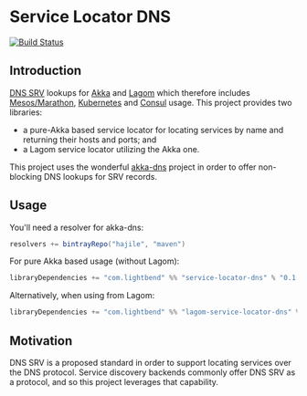 # Service Locator DNS

[![Build Status](https://api.travis-ci.org/typesafehub/service-locator-dns.png?branch=master)](https://travis-ci.org/typesafehub/service-locator-dns)

## Introduction

[DNS SRV](https://tools.ietf.org/html/rfc2782) lookups for [Akka](http://akka.io/) and [Lagom](http://www.lagomframework.com/) which therefore includes [Mesos/Marathon](https://mesosphere.github.io/marathon/), [Kubernetes](http://kubernetes.io/) and [Consul](https://www.consul.io/) usage. This project provides two libraries:

* a pure-Akka based service locator for locating services by name and returning their hosts and ports; and
* a Lagom service locator utilizing the Akka one.

This project uses the wonderful [akka-dns](https://github.com/ilya-epifanov/akka-dns) project in order to offer non-blocking DNS lookups for SRV records.

## Usage

You'll need a resolver for akka-dns:

```scala
resolvers += bintrayRepo("hajile", "maven")
```

For pure Akka based usage (without Lagom):

```scala
libraryDependencies += "com.lightbend" %% "service-locator-dns" % "0.1.0"
```

Alternatively, when using from Lagom:

```scala
libraryDependencies += "com.lightbend" %% "lagom-service-locator-dns" % "0.1.0"
```

## Motivation

DNS SRV is a proposed standard in order to support locating services over the DNS protocol. Service discovery backends commonly offer DNS SRV as a protocol, and so this project leverages that capability.